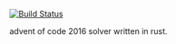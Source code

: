 [![Build Status](https://travis-ci.org/salpalvv/advent.svg?branch=master)](https://travis-ci.org/salpalvv/advent)
  
advent of code 2016 solver written in rust.
